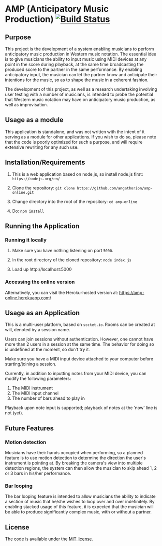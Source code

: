 # AMP (Anticipatory Music Production) [![Build Status](https://travis-ci.org/angathorion/amp-online.svg)](https://travis-ci.org/angathorion/amp-online)

## Purpose

This project is the development of a system enabling musicians to perform anticipatory music production in Western music
notation. The essential idea is to give musicians the ability to input music using MIDI devices at any point in the
score during playback, at the same time broadcasting the produced score to the partner in the same performance. By
enabling anticipatory input, the musician can let the partner know and anticipate their intentions for the music, so as
to shape the music in a coherent fashion.

The development of this project, as well as a research undertaking involving user testing with a number of musicians,
is intended to probe the potential that Western music notation may have on anticipatory music production, as well as
improvisation.

## Usage as a module

This application is standalone, and was not written with the intent of it serving as a module for other applications.
If you wish to do so, please note that the code is poorly optimized for such a purpose, and will require extensive
rewriting for any such use.

## Installation/Requirements

1. This is a web application based on node.js, so install node.js first: `https://nodejs.org/en/`

2. Clone the repository: `git clone https://github.com/angathorion/amp-online.git`

3. Change directory into the root of the repository: `cd amp-online`

4. Do: `npm install`

## Running the Application

### Running it locally

1. Make sure you have nothing listening on port `5000`.

2. In the root directory of the cloned repository: `node index.js`

3. Load up http://localhost:5000

### Accessing the online version

Alternatively, you can visit the Heroku-hosted version at: https://amp-online.herokuapp.com/

## Usage as an Application

This is a multi-user platform, based on `socket.io`. Rooms can be created at will, denoted by a session name.

Users can join sessions without authentication. However, one cannot have more than 2 users in a session at the same time.
The behavior for doing so is undefined at the moment, so don't try it.

Make sure you have a MIDI input device attached to your computer before starting/joining a session.
 
Currently, in addition to inputting notes from your MIDI device, you can modify the following parameters:

1. The MIDI instrument
2. The MIDI input channel
3. The number of bars ahead to play in

Playback upon note input is supported; playback of notes at the 'now' line is not (yet).

## Future Features

### Motion detection

Musicians have their hands occupied when performing, so a planned feature is to use motion detection to determine the
direction the user's instrument is pointing at. By breaking the camera's view into multiple detection regions, the
system can then allow the musician to skip ahead 1, 2 or 3 bars in his/her performance.

### Bar looping

The bar looping feature is intended to allow musicians the ability to indicate a section of music that he/she wishes
to loop over and over indefinitely. By enabling stacked usage of this feature, it is expected that the musician will be
able to produce significantly complex music, with or without a partner.

## License

The code is available under the [MIT license](LICENSE.txt).
